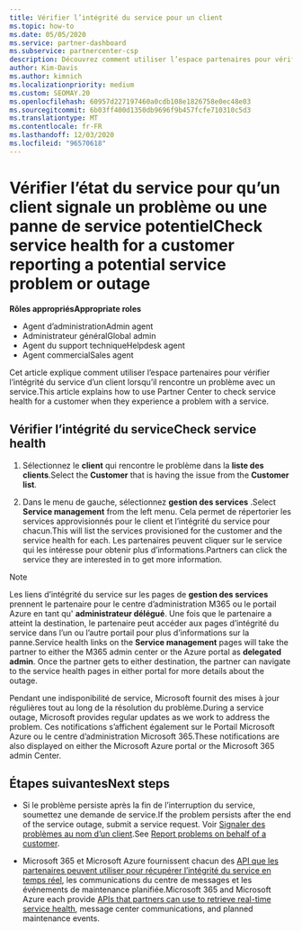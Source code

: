 ```yaml
---
title: Vérifier l’intégrité du service pour un client
ms.topic: how-to
ms.date: 05/05/2020
ms.service: partner-dashboard
ms.subservice: partnercenter-csp
description: Découvrez comment utiliser l’espace partenaires pour vérifier l’intégrité du service d’un client lorsqu’il rencontre un problème avec un service.
author: Kim-Davis
ms.author: kimnich
ms.localizationpriority: medium
ms.custom: SEOMAY.20
ms.openlocfilehash: 60957d227197460a0cdb108e1826758e0ec48e03
ms.sourcegitcommit: 6b03ff400d1350db9696f9b457fcfe710310c5d3
ms.translationtype: MT
ms.contentlocale: fr-FR
ms.lasthandoff: 12/03/2020
ms.locfileid: "96570618"
---
```

# <a name="check-service-health-for-a-customer-reporting-a-potential-service-problem-or-outage"></a><span data-ttu-id="156ac-103">Vérifier l’état du service pour qu’un client signale un problème ou une panne de service potentiel</span><span class="sxs-lookup"><span data-stu-id="156ac-103">Check service health for a customer reporting a potential service problem or outage</span></span>

<span data-ttu-id="156ac-104">**Rôles appropriés**</span><span class="sxs-lookup"><span data-stu-id="156ac-104">**Appropriate roles**</span></span>

- <span data-ttu-id="156ac-105">Agent d’administration</span><span class="sxs-lookup"><span data-stu-id="156ac-105">Admin agent</span></span>
- <span data-ttu-id="156ac-106">Administrateur général</span><span class="sxs-lookup"><span data-stu-id="156ac-106">Global admin</span></span>
- <span data-ttu-id="156ac-107">Agent du support technique</span><span class="sxs-lookup"><span data-stu-id="156ac-107">Helpdesk agent</span></span>
- <span data-ttu-id="156ac-108">Agent commercial</span><span class="sxs-lookup"><span data-stu-id="156ac-108">Sales agent</span></span>

<span data-ttu-id="156ac-109">Cet article explique comment utiliser l’espace partenaires pour vérifier l’intégrité du service d’un client lorsqu’il rencontre un problème avec un service.</span><span class="sxs-lookup"><span data-stu-id="156ac-109">This article explains how to use Partner Center to check service health for a customer when they experience a problem with a service.</span></span> 

## <a name="check-service-health"></a><span data-ttu-id="156ac-110">Vérifier l’intégrité du service</span><span class="sxs-lookup"><span data-stu-id="156ac-110">Check service health</span></span>

1. <span data-ttu-id="156ac-111">Sélectionnez le **client** qui rencontre le problème dans la **liste des clients**.</span><span class="sxs-lookup"><span data-stu-id="156ac-111">Select the **Customer** that is having the issue from the **Customer list**.</span></span>

2. <span data-ttu-id="156ac-112">Dans le menu de gauche, sélectionnez **gestion des services** .</span><span class="sxs-lookup"><span data-stu-id="156ac-112">Select **Service management** from the left menu.</span></span> <span data-ttu-id="156ac-113">Cela permet de répertorier les services approvisionnés pour le client et l’intégrité du service pour chacun.</span><span class="sxs-lookup"><span data-stu-id="156ac-113">This will list the services provisioned for the customer and the service health for each.</span></span> <span data-ttu-id="156ac-114">Les partenaires peuvent cliquer sur le service qui les intéresse pour obtenir plus d’informations.</span><span class="sxs-lookup"><span data-stu-id="156ac-114">Partners can click the service they are interested in to get more information.</span></span> 

>[!NOTE] 
> <span data-ttu-id="156ac-115">Les liens d’intégrité du service sur les pages de **gestion des services** prennent le partenaire pour le centre d’administration M365 ou le portail Azure en tant qu' **administrateur délégué**. Une fois que le partenaire a atteint la destination, le partenaire peut accéder aux pages d’intégrité du service dans l’un ou l’autre portail pour plus d’informations sur la panne.</span><span class="sxs-lookup"><span data-stu-id="156ac-115">Service health links on the **Service management** pages will take the partner to either the M365 admin center or the Azure portal as **delegated admin**. Once the partner gets to either destination, the partner can navigate to the service health pages in either portal for more details about the outage.</span></span>
 
<span data-ttu-id="156ac-116">Pendant une indisponibilité de service, Microsoft fournit des mises à jour régulières tout au long de la résolution du problème.</span><span class="sxs-lookup"><span data-stu-id="156ac-116">During a service outage, Microsoft provides regular updates as we work to address the problem.</span></span> <span data-ttu-id="156ac-117">Ces notifications s’affichent également sur le Portail Microsoft Azure ou le centre d’administration Microsoft 365.</span><span class="sxs-lookup"><span data-stu-id="156ac-117">These notifications are also displayed on either the Microsoft Azure portal or the Microsoft 365 admin Center.</span></span>

## <a name="next-steps"></a><span data-ttu-id="156ac-118">Étapes suivantes</span><span class="sxs-lookup"><span data-stu-id="156ac-118">Next steps</span></span> 

- <span data-ttu-id="156ac-119">Si le problème persiste après la fin de l’interruption du service, soumettez une demande de service.</span><span class="sxs-lookup"><span data-stu-id="156ac-119">If the problem persists after the end of the service outage, submit a service request.</span></span> <span data-ttu-id="156ac-120">Voir [Signaler des problèmes au nom d’un client](report-problems-on-behalf-of-a-customer.md).</span><span class="sxs-lookup"><span data-stu-id="156ac-120">See [Report problems on behalf of a customer](report-problems-on-behalf-of-a-customer.md).</span></span>

- <span data-ttu-id="156ac-121">Microsoft 365 et Microsoft Azure fournissent chacun des [API que les partenaires peuvent utiliser pour récupérer l’intégrité du service en temps réel](get-automated-service-notifications-with-our-apis.md), les communications du centre de messages et les événements de maintenance planifiée.</span><span class="sxs-lookup"><span data-stu-id="156ac-121">Microsoft 365 and Microsoft Azure each provide [APIs that partners can use to retrieve real-time service health](get-automated-service-notifications-with-our-apis.md), message center communications, and planned maintenance events.</span></span>

 

